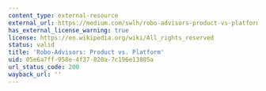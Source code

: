 ```yaml
---
content_type: external-resource
external_url: https://medium.com/swlh/robo-advisors-product-vs-platform-92e3e0823b17
has_external_license_warning: true
license: https://en.wikipedia.org/wiki/All_rights_reserved
status: valid
title: 'Robo-Advisors: Product vs. Platform'
uid: 05e6a7ff-958e-4f37-820a-7c196e13805a
url_status_code: 200
wayback_url: ''
---
```

